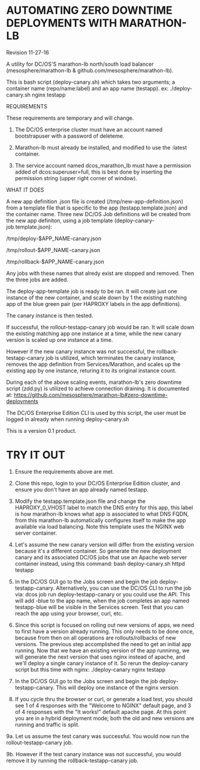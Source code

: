 # AUTOMATING ZERO DOWNTIME DEPLOYMENTS WITH MARATHON-LB
Revision 11-27-16

A utility for DC/OS'S marathon-lb north/south load balancer (mesosphere/marathon-lb & github.com/mesosphere/marathon-lb).

This is bash script (deploy-canary.sh) which takes two arguments; a container name (repo/name:label) and an app name (testapp). 
ex: ./deploy-canary.sh nginx testapp

REQUIREMENTS 

These requirements are temporary and will change.

1. The DC/OS enterprise cluster must have an account named bootstrapuser with a password of deleteme.

2. Marathon-lb must already be installed, and modified to use the :latest container.

3. The service account named dcos_marathon_lb must have a permission added of dcos:superuser=full, this is best done by inserting the permission string (upper right corner of window).

WHAT IT DOES

A new app definition .json file is created (/tmp/new-app-definition.json) from a template file that is specific to the app (testapp.template.json) and the container name.
Three new DC/OS Job definitions will be created from the new app definiton, using a job template (deploy-canary-job.template.json):

/tmp/deploy-$APP_NAME-canary.json

/tmp/rollout-$APP_NAME-canary.json

/tmp/rollback-$APP_NAME-canary.json

Any jobs with these names that alredy exist are stopped and removed. 
Then the three jobs are added.

The deploy-app-template job is ready to be ran. It will create just one instance of the new container, and scale down by 1 the existing matching app of the blue green pair (per HAPROXY labels in the app definitions).

The canary instance is then tested.

If successful, the rollout-testapp-canary job would be ran. It will scale down the existing matching app one instance at a time, while the new canary version is scaled up one instance at a time.

However if the new canary instance was not successful, the rollback-testapp-canary job is utilized, which terminates the canary instance, removes the app definition from Services/Marathon, and scales up the existing app by one instance, returing it to its original instance count.

During each of the above scaling events, marathon-lb's zero downtime script (zdd.py) is utilized to achieve connection draining. It is documented at: https://github.com/mesosphere/marathon-lb#zero-downtime-deployments

The DC/OS Enterprise Edition CLI is used by this script,  the user must be logged in already when running deploy-canary.sh

This is a version 0.1 product.  

# TRY IT OUT

1. Ensure the requirements above are met.

2. Clone this repo, login to your DC/OS Enterprise Edition cluster, and ensure you don't have an app already named testapp. 

3. Modify the testapp.template.json file and change the HAPROXY_0_VHOST label to match the DNS entry for this app, this label is how marathon-lb knows what app is associated to what DNS FQDN, from this marathon-lb automatically configures itself to make the app available via load balancing. Note this template uses the NGINX web server container. 

4. Let's assume the new canary version will differ from the existing version because it's a different container. So generate the new deployment canary and its associated DC/OS jobs that use an Apache web server container instead, using this command:  bash deploy-canary.sh httpd testapp

5. In the DC/OS GUI go to the Jobs screen and begin the job deploy-testapp-canary. Alternatively, you can use the DC/OS CLI to run the job via:  dcos job run deploy-testapp-canary  or you could use the API. This will add -blue to the app name, when the job completes an app named testapp-blue will be visible in the Services screen. Test that you can reach the app using your browser, curl, etc.    

6. Since this script is focused on rolling out new versions of apps, we need to first have a version already running. This only needs to be done once, because from then on all operations are rollouts/rollbacks of new versions. The previous step accomplished the need to get an initial app running. Now that we have an existing version of the app runninng, we will generate the next version that uses nginx instead of apache, and we'll deploy a single canary instance of it. So rerun the deploy-canary script but this time with nginx: ./deploy-canary nginx testapp

7. In the DC/OS GUI go to the Jobs screen and begin the job deploy-testapp-canary. This will deploy one instance of the nginx version.

8. If you cycle thru the browser or curl, or generate a load test, you should see 1 of 4 responses with the "Welcome to NGINX" default page, and 3 of 4 responses with the "It works!" default apache page.  At this point you are in a hybrid deployment mode; both the old and new versions are running and traffic is split. 

9a. Let us assume the test canary was successful. You would now run the rollout-testapp-canary job. 

9b. However if the test canary instance was not successful, you would remove it by running the rollback-testapp-canary job.

